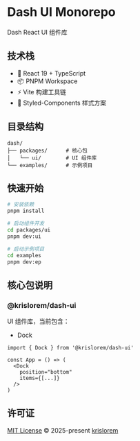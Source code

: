 # Dash UI Monorepo

Dash React UI 组件库

## 技术栈

- 🚀 React 19 + TypeScript
- 📦 PNPM Workspace
- ⚡ Vite 构建工具链
- 🎨 Styled-Components 样式方案

## 目录结构

``` text
dash/
├── packages/      # 核心包
│   └── ui/        # UI 组件库
└── examples/      # 示例项目
```

## 快速开始

```bash
# 安装依赖
pnpm install

# 启动组件开发
cd packages/ui
pnpm dev:ui

# 启动示例项目
cd examples
pnpm dev:ep
```

## 核心包说明

### @krislorem/dash-ui

UI 组件库，当前包含：

- Dock

```tsx
import { Dock } from '@krislorem/dash-ui'

const App = () => (
  <Dock 
    position="bottom"
    items={[...]}
  />
)
```

## 许可证

[MIT License](LICENSE) © 2025-present [krislorem](https://github.com/krislorem/dash)
